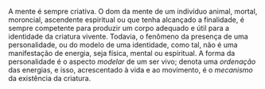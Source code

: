 ﻿A mente é sempre criativa. O dom da mente de um indivíduo animal, mortal, moroncial, ascendente espiritual ou que tenha alcançado a finalidade, é sempre competente para produzir um corpo adequado e útil para a identidade da criatura vivente. Todavia, o fenômeno da presença de uma personalidade, ou do modelo de uma identidade, como tal, não é uma manifestação de energia, seja física, mental ou espiritual. A forma da personalidade é o aspecto *modelar* de um ser vivo; denota uma *ordenação* das energias, e isso, acrescentado à vida e ao movimento, é o *mecanismo* da existência da criatura.